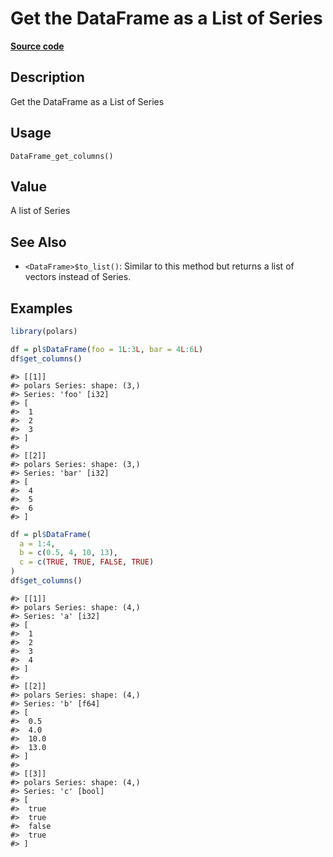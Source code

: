 

# Get the DataFrame as a List of Series

[**Source code**](https://github.com/pola-rs/r-polars/tree/d562252dbb77de7e06ca3e6150d74a2c709763bc/R/after-wrappers.R#L20)

## Description

Get the DataFrame as a List of Series

## Usage

<pre><code class='language-R'>DataFrame_get_columns()
</code></pre>

## Value

A list of Series

## See Also

<ul>
<li>

<code>\<DataFrame\>$to_list()</code>: Similar to this method but returns
a list of vectors instead of Series.

</li>
</ul>

## Examples

``` r
library(polars)

df = pl$DataFrame(foo = 1L:3L, bar = 4L:6L)
df$get_columns()
```

    #> [[1]]
    #> polars Series: shape: (3,)
    #> Series: 'foo' [i32]
    #> [
    #>  1
    #>  2
    #>  3
    #> ]
    #> 
    #> [[2]]
    #> polars Series: shape: (3,)
    #> Series: 'bar' [i32]
    #> [
    #>  4
    #>  5
    #>  6
    #> ]

``` r
df = pl$DataFrame(
  a = 1:4,
  b = c(0.5, 4, 10, 13),
  c = c(TRUE, TRUE, FALSE, TRUE)
)
df$get_columns()
```

    #> [[1]]
    #> polars Series: shape: (4,)
    #> Series: 'a' [i32]
    #> [
    #>  1
    #>  2
    #>  3
    #>  4
    #> ]
    #> 
    #> [[2]]
    #> polars Series: shape: (4,)
    #> Series: 'b' [f64]
    #> [
    #>  0.5
    #>  4.0
    #>  10.0
    #>  13.0
    #> ]
    #> 
    #> [[3]]
    #> polars Series: shape: (4,)
    #> Series: 'c' [bool]
    #> [
    #>  true
    #>  true
    #>  false
    #>  true
    #> ]
